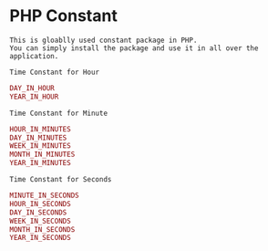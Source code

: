 # PHP Constant

```
This is gloablly used constant package in PHP.
You can simply install the package and use it in all over the application.
```

``
Time Constant for Hour
``

```php 
DAY_IN_HOUR
YEAR_IN_HOUR
```

``
Time Constant for Minute
``

```php 
HOUR_IN_MINUTES
DAY_IN_MINUTES
WEEK_IN_MINUTES
MONTH_IN_MINUTES
YEAR_IN_MINUTES
```

``
Time Constant for Seconds
``

```php 
MINUTE_IN_SECONDS
HOUR_IN_SECONDS
DAY_IN_SECONDS
WEEK_IN_SECONDS
MONTH_IN_SECONDS
YEAR_IN_SECONDS
```
